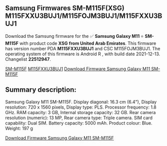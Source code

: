 <h2>Samsung Firmwares SM-M115F(XSG) M115FXXU3BUJ1/M115FOJM3BUJ1/M115FXXU3BUJ1</h2>
Download the Samsung firmware for the ✅ <strong>Samsung Galaxy M11 </strong> ⭐ <strong>SM-M115F</strong> with product code <strong>XSG</strong> <strong> from United Arab Emirates</strong>. This firmware has version number PDA <strong>M115FXXU3BUJ1</strong> and CSC M115FOJM3BUJ1. The operating system of this firmware is Android R , with build date 2021-12-13. Changelist <strong>22512947</strong>.


[SM-M115F](https://samfirm.shop/samsung/model/SM-M115F)
[M115FXXU3BUJ1](https://samfirm.shop/samsung/pda/M115FXXU3BUJ1)
[Download Firmware Samsung Galaxy M11 SM-M115F](https://samfirm.shop/samsung/firmware/482063)
<h2>Summary description:</h2>
<p>Samsung Galaxy M11 SM-M115F. Display diagonal: 16.3 cm (6.4"), Display resolution: 720 x 1560 pixels, Display type: PLS. Processor frequency: 1.8 GHz. RAM capacity: 3 GB, Internal storage capacity: 32 GB. Rear camera resolution (numeric): 13 MP, Rear camera type: Triple camera. SIM card capability: Dual SIM. Battery capacity: 5000 mAh. Product colour: Blue. Weight: 197 g</p>


[Download Firmware Samsung Galaxy M11 SM-M115F](https://samfirm.shop/samsung/firmware/482063)
